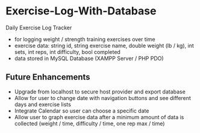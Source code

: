 # Exercise-Log-With-Database
Daily Exercise Log Tracker
 - for logging weight / strength training exercises over time
 - exercise data: string id, string exercise name, double weight (lb / kg), int sets, int reps, int difficulty, bool completed
 - data stored in MySQL Database (XAMPP Server / PHP PDO) 

## Future Enhancements
- Upgrade from localhost to secure host provider and export database
- Allow for user to change date with navigation buttons and see different days and exercise lists
- Integrate Calendar so user can choose a specific date
- Allow user to graph exercise data after a minimum amount of data is collected (weight / time, difficulty / time, one rep max / time)

